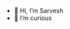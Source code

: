- 👋 Hi, I’m Sarvesh
- 👀 I’m curious

<!---
sarv0925/sarv0925 is a ✨ special ✨ repository because its `README.md` (this file) appears on your GitHub profile.
You can click the Preview link to take a look at your changes.
--->
